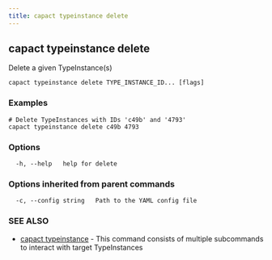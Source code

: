 ```yaml
---
title: capact typeinstance delete
---
```


## capact typeinstance delete

Delete a given TypeInstance(s)

```
capact typeinstance delete TYPE_INSTANCE_ID... [flags]
```

### Examples

```
# Delete TypeInstances with IDs 'c49b' and '4793'
capact typeinstance delete c49b 4793

```

### Options

```
  -h, --help   help for delete
```

### Options inherited from parent commands

```
  -c, --config string   Path to the YAML config file
```

### SEE ALSO

* [capact typeinstance](capact_typeinstance.md)	 - This command consists of multiple subcommands to interact with target TypeInstances

